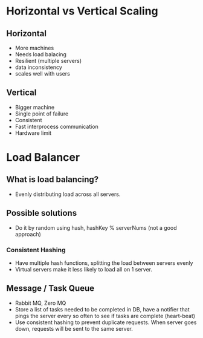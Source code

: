 # Horizontal vs Vertical Scaling

## Horizontal
* More machines
* Needs load balacing
* Resilient (multiple servers)
* data inconsistency
* scales well with users

## Vertical
* Bigger machine
* Single point of failure
* Consistent
* Fast interprocess communication 
* Hardware limit

# Load Balancer 


## What is load balancing?
* Evenly distributing load across all servers.

## Possible solutions
* Do it by random using hash, hashKey % serverNums (not a good approach)

### Consistent Hashing
* Have multiple hash functions, splitting the load between servers evenly
* Virtual servers make it less likely to load all on 1 server.

## Message / Task Queue
* Rabbit MQ, Zero MQ
* Store a list of tasks needed to be completed in DB, have a notifier that pings the server
every so often to see if tasks are complete (heart-beat)
* Use consistent hashing to prevent duplicate requests. When server goes down, requests will be sent to the 
same server.

